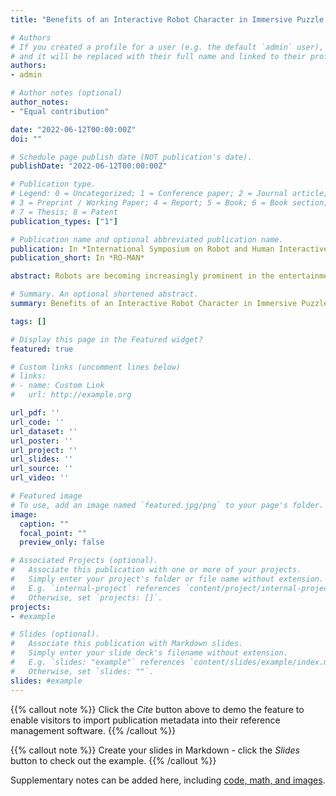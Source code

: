 ```yaml
---
title: "Benefits of an Interactive Robot Character in Immersive Puzzle Games"

# Authors
# If you created a profile for a user (e.g. the default `admin` user), write the username (folder name) here 
# and it will be replaced with their full name and linked to their profile.
authors:
- admin

# Author notes (optional)
author_notes:
- "Equal contribution"

date: "2022-06-12T00:00:00Z"
doi: ""

# Schedule page publish date (NOT publication's date).
publishDate: "2022-06-12T00:00:00Z"

# Publication type.
# Legend: 0 = Uncategorized; 1 = Conference paper; 2 = Journal article;
# 3 = Preprint / Working Paper; 4 = Report; 5 = Book; 6 = Book section;
# 7 = Thesis; 8 = Patent
publication_types: ["1"]

# Publication name and optional abbreviated publication name.
publication: In *International Symposium on Robot and Human Interactive Communication (RO-MAN)*
publication_short: In *RO-MAN*

abstract: Robots are becoming increasingly prominent in the entertainment sphere, where they interact with guests in themed environments to tell stories, often in place of human characters. To evaluate the potential benefits of robots in these contexts compared to humans, we created an interactive puzzle game where either a robot or a human actor served as a diegetic ``game guide'' character that is both a cooperative partner and an omniscient game master. In the game, participants solve a crime mystery by asking the game guide for information to complete tasks and for hints to solve puzzles. We conducted a between-subjects study ($n=42$) to investigate how players' game experiences differed when the game guide was a human compared to a robot. Our results show that participants playing with a robot had more fun, felt less awkward and judged, and felt more connected with the robot while solving tasks compared to participants playing with a human. These results suggest that robots can be effective alternatives to human actors in broader contexts such as immersive entertainment spaces (e.g. escape rooms) to provide greater enjoyment and promote more social interaction with in-game characters.

# Summary. An optional shortened abstract.
summary: Benefits of an Interactive Robot Character in Immersive Puzzle Games

tags: []

# Display this page in the Featured widget?
featured: true

# Custom links (uncomment lines below)
# links:
# - name: Custom Link
#   url: http://example.org

url_pdf: ''
url_code: ''
url_dataset: ''
url_poster: ''
url_project: ''
url_slides: ''
url_source: ''
url_video: ''

# Featured image
# To use, add an image named `featured.jpg/png` to your page's folder. 
image:
  caption: ""
  focal_point: ""
  preview_only: false

# Associated Projects (optional).
#   Associate this publication with one or more of your projects.
#   Simply enter your project's folder or file name without extension.
#   E.g. `internal-project` references `content/project/internal-project/index.md`.
#   Otherwise, set `projects: []`.
projects:
- #example

# Slides (optional).
#   Associate this publication with Markdown slides.
#   Simply enter your slide deck's filename without extension.
#   E.g. `slides: "example"` references `content/slides/example/index.md`.
#   Otherwise, set `slides: ""`.
slides: #example
---
```


{{% callout note %}}
Click the *Cite* button above to demo the feature to enable visitors to import publication metadata into their reference management software.
{{% /callout %}}

{{% callout note %}}
Create your slides in Markdown - click the *Slides* button to check out the example.
{{% /callout %}}

Supplementary notes can be added here, including [code, math, and images](https://wowchemy.com/docs/writing-markdown-latex/).
